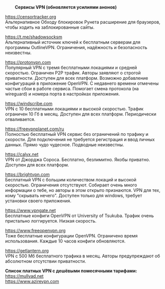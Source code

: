         
&nbsp;&nbsp;&nbsp;&nbsp;&nbsp;&nbsp;&nbsp;&nbsp;**Сервисы VPN (обновляется усилиями анонов)**
        
https://censortracker.org <br>
Альтернативное Обходу блокировок Рунета расширение для браузеров, чтобы ходить на заблокированные сайты.

https://t.me/shadowsocksm <br>
Альтернативный источник ключей к бесплатным серверам для программы OutlineVPN. Ограничения, надёжность и безопасность неизвестны.

https://protonvpn.com <br>
Популярный VPN с тремя бесплатными локациями и средней скоростью. Ограничен P2P трафик. Авторы заявляют о строгой приватности. Доступен для всех платформ. Возможно добавление конфигураций в приложение OpenVPN. С недавнего времени отмечены частые сбои в работе сервиса. Помогает смена протокола (на wireguard) и номера порта в настройках приложения.

https://windscribe.com <br>
VPN с 10 бесплатными локациями и высокой скоростью. Трафик ограничен 10 Гб в месяц. Доступен для всех платформ. Периодически отваливается.

https://freevpnplanet.com/ru <br>
Полностью бесплатный VPN сервис без ограничений по трафику и скорости. Для подключения не требуется регистрация и ввод личных данных. Прямо чудо чудесное. Подводные неизвестны.

https://calyx.net <br>
VPN от Джорджа Сороса. Бесплатно, безлимитно. Якобы приватно. Доступен для всех платформ.

https://brightvpn.com <br>
Бесплатный VPN с большим количеством локаций и высокой скоростью. Ограничения отсутствуют. Собирает очень много информации о тебе, но авторы в этом открыто признаются. VPN для тех, кому "скрывать нечего". Доступен только для windows, требует установки своего приложения.

https://www.vpngate.net <br>
Бесплатные конфиги OpenVPN от University of Tsukuba. Трафик очень пристально логгируется. Низкая скорость.

https://www.freeopenvpn.org <br>
Тоже бесплатные конфигурации OpenVPN. Ограничено время использования. Каждые 10 часов конфиги обновляются.

https://getlantern.org <br>
VPN с 500 Мб бесплатного трафика в месяц. Авторы предупреждают об абсолютном отсутствии приватности.

**Список платных VPN с дешёвыми помесячными тарифами:** <br>
https://mullvad.net <br>
https://www.azirevpn.com <br>
